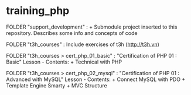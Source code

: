 # training_php

FOLDER "support_development" : 
	+ Submodule project inserted to this repository. Describes some info and concepts of code

FOLDER "t3h_courses" : Include exercises of t3h (http://t3h.vn)

FOLDER "t3h_courses > cert_php_01_basic" : "Certification of PHP 01 : Basic" Lesson
	- Contents:
		+ Technical with PHP

FOLDER "t3h_courses > cert_php_02_mysql" : "Certification of PHP 01 : Advanced with MySQL" Lesson
	- Contents:
		+ Connect MySQL with PDO
		+ Template Engine Smarty
		+ MVC Structure
		